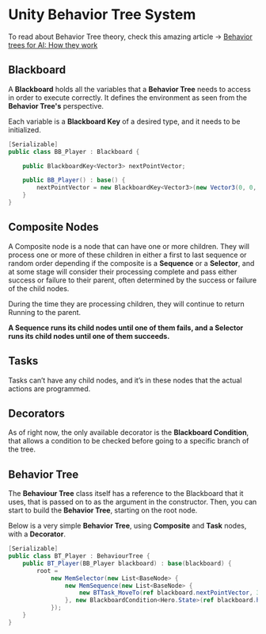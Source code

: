 # Unity Behavior Tree System

To read about Behavior Tree theory, check this amazing article → [Behavior trees for AI: How they work](https://www.gamasutra.com/blogs/ChrisSimpson/20140717/221339/Behavior_trees_for_AI_How_they_work.php)

## Blackboard

A **Blackboard** holds all the variables that a **Behavior Tree** needs to access in order to execute correctly. It defines the environment as seen from the **Behavior Tree's** perspective.

Each variable is a **Blackboard Key** of a desired type, and it needs to be initialized.

```C#
[Serializable]
public class BB_Player : Blackboard {

    public BlackboardKey<Vector3> nextPointVector;

    public BB_Player() : base() {
        nextPointVector = new BlackboardKey<Vector3>(new Vector3(0, 0, -1));
    }
}
```

## Composite Nodes

A Composite node is a node that can have one or more children. They will process one or more of these children in either a first to last sequence or random order depending if the composite is a **Sequence** or a **Selector**, and at some stage will consider their processing complete and pass either success or failure to their parent, often determined by the success or failure of the child nodes.

During the time they are processing children, they will continue to return Running to the parent.

**A Sequence runs its child nodes until one of them fails, and a Selector runs its child nodes until one of them succeeds.**

## Tasks

Tasks can’t have any child nodes, and it’s in these nodes that the actual actions are programmed.

## Decorators

As of right now, the only available decorator is the **Blackboard Condition**, that allows a condition to be checked before going to a specific branch of the tree.

## Behavior Tree

The **Behaviour Tree** class itself has a reference to the Blackboard that it uses, that is passed on to as the argument in the constructor.
Then, you can start to build the **Behavior Tree**, starting on the root node.

Below is a very simple **Behavior Tree**, using **Composite** and **Task** nodes, with a **Decorator**.

```C#
[Serializable]
public class BT_Player : BehaviourTree {
    public BT_Player(BB_Player blackboard) : base(blackboard) {
        root =
            new MemSelector(new List<BaseNode> {
                new MemSequence(new List<BaseNode> {
                    new BTTask_MoveTo(ref blackboard.nextPointVector, 3.0f)
                }, new BlackboardCondition<Hero.State>(ref blackboard.heroState, Hero.State.Unprotected, Utils.KEY_QUERY.IS_EQUAL_TO))
            });
    }
}
```
